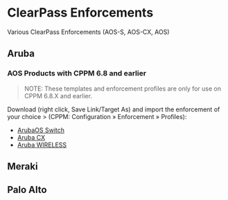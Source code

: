 # ClearPass Enforcements
Various ClearPass Enforcements (AOS-S, AOS-CX, AOS)

## Aruba

### AOS Products with CPPM 6.8 and earlier
> NOTE: These templates and enforcement profiles are only for use on CPPM 6.8.X and earlier.

Download (right click, Save Link/Target As) and import the enforcement of your choice > (CPPM: Configuration » Enforcement » Profiles):
* [ArubaOS Switch](https://github.com/nowireless4u/clearpass-related/tree/master/AOS-S)
* [Aruba CX](https://github.com/nowireless4u/clearpass-related/tree/master/AOS-CX)
* [Aruba WIRELESS](https://github.com/nowireless4u/clearpass-related/tree/master/AOS-WLAN)

## Meraki

## Palo Alto
